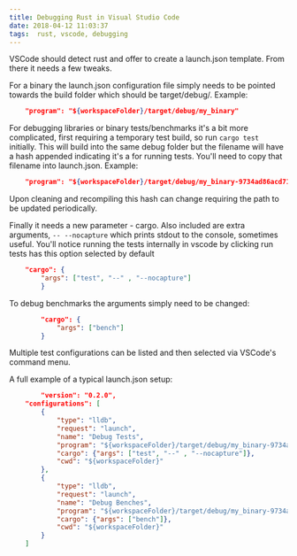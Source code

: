 ```yaml
---
title: Debugging Rust in Visual Studio Code
date: 2018-04-12 11:03:37
tags:  rust, vscode, debugging
---
```


VSCode should detect rust and offer to create a launch.json template. From there it needs a few tweaks. 

For a binary the launch.json configuration file simply needs to be pointed towards the build folder which should be target/debug/<your binary>. Example:
```json
    "program": "${workspaceFolder}/target/debug/my_binary"
```
For debugging libraries or binary tests/benchmarks it's a bit more complicated, first requiring a temporary test build, so run `cargo test` initially. This will build into the same debug folder but the filename will have a hash appended indicating it's a for running tests. You'll need to copy that filename into launch.json.  Example: 
```json
    "program": "${workspaceFolder}/target/debug/my_binary-9734ad86acd71825"
```
Upon cleaning and recompiling this hash can change requiring the path to be updated periodically. 

Finally it needs a new parameter - cargo. Also included are extra arguments, `-- --nocapture` which prints stdout to the console, sometimes useful. You'll notice running the tests internally in vscode by clicking run tests has this option selected by default
```json 
    "cargo": {
        "args": ["test", "--" , "--nocapture"]
        }
```
To debug benchmarks the arguments simply need to be changed:
```json
        "cargo": {
            "args": ["bench"]
        }
```

Multiple test configurations can be listed and then selected via VSCode's command menu. 

A full example of a typical launch.json setup: 
```json
        "version": "0.2.0",
    "configurations": [
        {
            "type": "lldb",
            "request": "launch",
            "name": "Debug Tests",
            "program": "${workspaceFolder}/target/debug/my_binary-9734ad86acd71825",
            "cargo": {"args": ["test", "--" , "--nocapture"]},
            "cwd": "${workspaceFolder}"
        },
        {
            "type": "lldb",
            "request": "launch",
            "name": "Debug Benches",
            "program": "${workspaceFolder}/target/debug/my_binary-9734ad86acd71825",
            "cargo": {"args": ["bench"]},
            "cwd": "${workspaceFolder}"
        }
    ]
```
